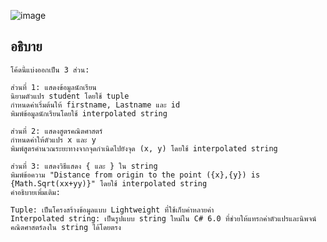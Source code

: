 
![image](https://github.com/ThanaloekKaisai/03376836-OOP-2566-Lab-03/assets/144195683/7fc92308-92e1-483c-8a47-a8d5c6897eb8)
## อธิบาย ##
```
โค้ดนี้แบ่งออกเป็น 3 ส่วน:

ส่วนที่ 1: แสดงข้อมูลนักเรียน
นิยามตัวแปร student โดยใช้ tuple
กำหนดค่าเริ่มต้นให้ firstname, Lastname และ id
พิมพ์ข้อมูลนักเรียนโดยใช้ interpolated string

ส่วนที่ 2: แสดงสูตรคณิตศาสตร์
กำหนดค่าให้ตัวแปร x และ y
พิมพ์สูตรคำนวณระยะทางจากจุดกำเนิดไปยังจุด (x, y) โดยใช้ interpolated string

ส่วนที่ 3: แสดงวิธีแสดง { และ } ใน string
พิมพ์ข้อความ "Distance from origin to the point ({x},{y}) is {Math.Sqrt(xx+yy)}" โดยใช้ interpolated string
คำอธิบายเพิ่มเติม:

Tuple: เป็นโครงสร้างข้อมูลแบบ Lightweight ที่ใช้เก็บค่าหลายค่า
Interpolated string: เป็นรูปแบบ string ใหม่ใน C# 6.0 ที่ช่วยให้แทรกค่าตัวแปรและนิพจน์คณิตศาสตร์ลงใน string ได้โดยตรง
